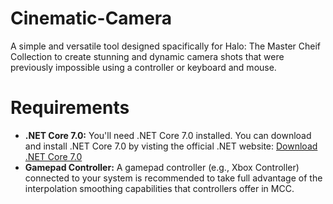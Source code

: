 # Cinematic-Camera
A simple and versatile tool designed spacifically for Halo: The Master Cheif Collection to create stunning and dynamic camera shots that were previously impossible using a controller or keyboard and mouse.

# Requirements
- **.NET Core 7.0:** You'll need .NET Core 7.0 installed. You can download and install .NET Core 7.0 by visting the official .NET website: [Download .NET Core 7.0](https://dotnet.microsoft.com/download/dotnet/7.0)
- **Gamepad Controller:** A gamepad controller (e.g., Xbox Controller) connected to your system is recommended to take full advantage of the interpolation smoothing capabilities that controllers offer in MCC.

